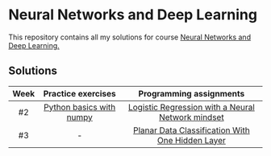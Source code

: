 # Neural Networks and Deep Learning

This repository contains all my solutions for course [Neural Networks and Deep Learning.](https://www.coursera.org/learn/neural-networks-deep-learning?specialization=deep-learning) 

## Solutions 
Week | Practice exercises | Programming assignments | 
:---:  | :---: | :---:
#2 | [Python basics with numpy](https://github.com/Tosiaalwayssmile/DeepLearning/tree/main/Neural%20Networks%20and%20Deep%20Learning/Week2/Exercises) | [Logistic Regression with a Neural Network mindset](https://github.com/Tosiaalwayssmile/DeepLearning/tree/main/Neural%20Networks%20and%20Deep%20Learning/Week2/Programming%20Assignments) | 
#3 | - | [Planar Data Classification With One Hidden Layer](https://github.com/Tosiaalwayssmile/DeepLearning/tree/main/Neural%20Networks%20and%20Deep%20Learning/Week3/Programming%20Assignments)



